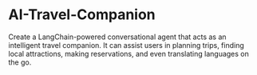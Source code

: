 # AI-Travel-Companion
Create a LangChain-powered conversational agent that acts as an intelligent travel companion. It can assist users in planning trips, finding local attractions, making reservations, and even translating languages on the go.
